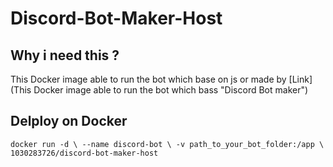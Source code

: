 # Discord-Bot-Maker-Host

## Why i need this ?

This Docker image able to run the bot which base on js or made by [Link](This Docker image able to run the bot which bass "Discord Bot maker")

## Delploy on Docker
`` docker run -d \
  --name discord-bot \
  -v path_to_your_bot_folder:/app \
  1030283726/discord-bot-maker-host ``
  

